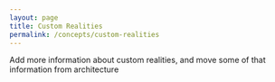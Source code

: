 ```yaml
---
layout: page
title: Custom Realities
permalink: /concepts/custom-realities
---
```


Add more information about custom realities, and move some of that information from architecture